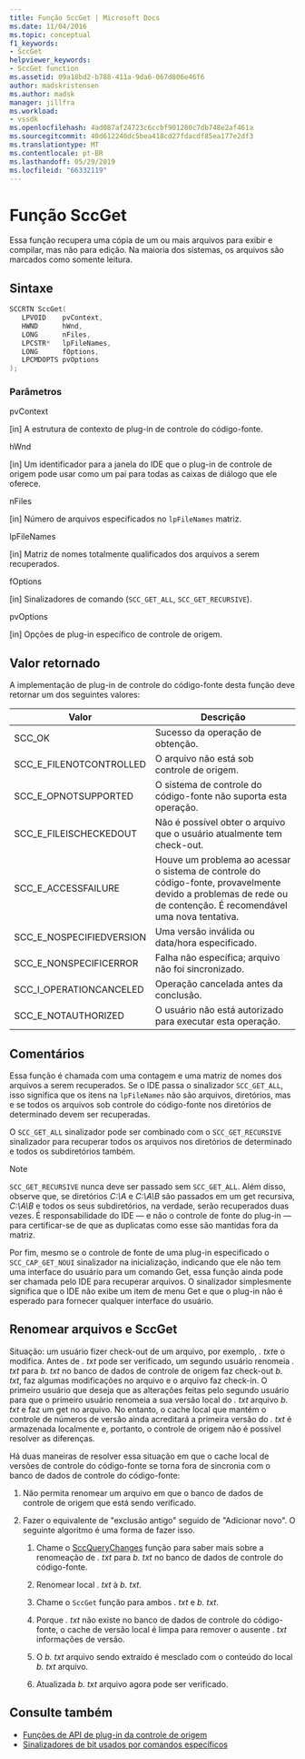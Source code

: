 ```yaml
---
title: Função SccGet | Microsoft Docs
ms.date: 11/04/2016
ms.topic: conceptual
f1_keywords:
- SccGet
helpviewer_keywords:
- SccGet function
ms.assetid: 09a18bd2-b788-411a-9da6-067d806e46f6
author: madskristensen
ms.author: madsk
manager: jillfra
ms.workload:
- vssdk
ms.openlocfilehash: 4ad087af24723c6ccbf901280c7db748e2af461a
ms.sourcegitcommit: 40d612240dc5bea418cd27fdacdf85ea177e2df3
ms.translationtype: MT
ms.contentlocale: pt-BR
ms.lasthandoff: 05/29/2019
ms.locfileid: "66332119"
---
```

# <a name="sccget-function"></a>Função SccGet
Essa função recupera uma cópia de um ou mais arquivos para exibir e compilar, mas não para edição. Na maioria dos sistemas, os arquivos são marcados como somente leitura.

## <a name="syntax"></a>Sintaxe

```cpp
SCCRTN SccGet(
   LPVOID    pvContext,
   HWND      hWnd,
   LONG      nFiles,
   LPCSTR*   lpFileNames,
   LONG      fOptions,
   LPCMDOPTS pvOptions
);
```

### <a name="parameters"></a>Parâmetros
 pvContext

[in] A estrutura de contexto de plug-in de controle do código-fonte.

 hWnd

[in] Um identificador para a janela do IDE que o plug-in de controle de origem pode usar como um pai para todas as caixas de diálogo que ele oferece.

 nFiles

[in] Número de arquivos especificados no `lpFileNames` matriz.

 lpFileNames

[in] Matriz de nomes totalmente qualificados dos arquivos a serem recuperados.

 fOptions

[in] Sinalizadores de comando (`SCC_GET_ALL`, `SCC_GET_RECURSIVE`).

 pvOptions

[in] Opções de plug-in específico de controle de origem.

## <a name="return-value"></a>Valor retornado
 A implementação de plug-in de controle do código-fonte desta função deve retornar um dos seguintes valores:

|Valor|Descrição|
|-----------|-----------------|
|SCC_OK|Sucesso da operação de obtenção.|
|SCC_E_FILENOTCONTROLLED|O arquivo não está sob controle de origem.|
|SCC_E_OPNOTSUPPORTED|O sistema de controle do código-fonte não suporta esta operação.|
|SCC_E_FILEISCHECKEDOUT|Não é possível obter o arquivo que o usuário atualmente tem check-out.|
|SCC_E_ACCESSFAILURE|Houve um problema ao acessar o sistema de controle do código-fonte, provavelmente devido a problemas de rede ou de contenção. É recomendável uma nova tentativa.|
|SCC_E_NOSPECIFIEDVERSION|Uma versão inválida ou data/hora especificado.|
|SCC_E_NONSPECIFICERROR|Falha não específica; arquivo não foi sincronizado.|
|SCC_I_OPERATIONCANCELED|Operação cancelada antes da conclusão.|
|SCC_E_NOTAUTHORIZED|O usuário não está autorizado para executar esta operação.|

## <a name="remarks"></a>Comentários
 Essa função é chamada com uma contagem e uma matriz de nomes dos arquivos a serem recuperados. Se o IDE passa o sinalizador `SCC_GET_ALL`, isso significa que os itens na `lpFileNames` não são arquivos, diretórios, mas e se todos os arquivos sob controle do código-fonte nos diretórios de determinado devem ser recuperadas.

 O `SCC_GET_ALL` sinalizador pode ser combinado com o `SCC_GET_RECURSIVE` sinalizador para recuperar todos os arquivos nos diretórios de determinado e todos os subdiretórios também.

> [!NOTE]
> `SCC_GET_RECURSIVE` nunca deve ser passado sem `SCC_GET_ALL`. Além disso, observe que, se diretórios *C:\A* e *C:\A\B* são passados em um get recursiva, *C:\A\B* e todos os seus subdiretórios, na verdade, serão recuperados duas vezes. É responsabilidade do IDE — e não o controle de fonte do plug-in — para certificar-se de que as duplicatas como esse são mantidas fora da matriz.

 Por fim, mesmo se o controle de fonte de uma plug-in especificado o `SCC_CAP_GET_NOUI` sinalizador na inicialização, indicando que ele não tem uma interface do usuário para um comando Get, essa função ainda pode ser chamada pelo IDE para recuperar arquivos. O sinalizador simplesmente significa que o IDE não exibe um item de menu Get e que o plug-in não é esperado para fornecer qualquer interface do usuário.

## <a name="rename-files-and-sccget"></a>Renomear arquivos e SccGet
 Situação: um usuário fizer check-out de um arquivo, por exemplo, *. txt*e o modifica. Antes de *. txt* pode ser verificado, um segundo usuário renomeia *. txt* para *b. txt* no banco de dados de controle de origem faz check-out *b. txt*, faz algumas modificações no arquivo e o arquivo faz check-in. O primeiro usuário que deseja que as alterações feitas pelo segundo usuário para que o primeiro usuário renomeia a sua versão local do *. txt* arquivo *b. txt* e faz um get no arquivo. No entanto, o cache local que mantém o controle de números de versão ainda acreditará a primeira versão do *. txt* é armazenada localmente e, portanto, o controle de origem não é possível resolver as diferenças.

 Há duas maneiras de resolver essa situação em que o cache local de versões de controle do código-fonte se torna fora de sincronia com o banco de dados de controle do código-fonte:

1. Não permita renomear um arquivo em que o banco de dados de controle de origem que está sendo verificado.

2. Fazer o equivalente de "exclusão antigo" seguido de "Adicionar novo". O seguinte algoritmo é uma forma de fazer isso.

    1. Chame o [SccQueryChanges](../extensibility/sccquerychanges-function.md) função para saber mais sobre a renomeação de *. txt* para *b. txt* no banco de dados de controle do código-fonte.

    2. Renomear local *. txt* à *b. txt*.

    3. Chame o `SccGet` função para ambos *. txt* e *b. txt*.

    4. Porque *. txt* não existe no banco de dados de controle do código-fonte, o cache de versão local é limpa para remover o ausente *. txt* informações de versão.

    5. O *b. txt* arquivo sendo extraído é mesclado com o conteúdo do local *b. txt* arquivo.

    6. Atualizada *b. txt* arquivo agora pode ser verificado.

## <a name="see-also"></a>Consulte também
- [Funções de API de plug-in da controle de origem](../extensibility/source-control-plug-in-api-functions.md)
- [Sinalizadores de bit usados por comandos específicos](../extensibility/bitflags-used-by-specific-commands.md)
